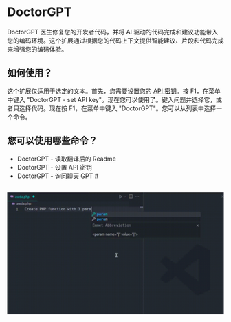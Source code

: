 # DoctorGPT

DoctorGPT 医生修复您的开发者代码，并将 AI 驱动的代码完成和建议功能带入您的编码环境。这个扩展通过根据您的代码上下文提供智能建议、片段和代码完成来增强您的编码体验。

## 如何使用？

这个扩展仅适用于选定的文本。首先，您需要设置您的 [API 密钥](https://platform.openai.com/api-keys)。按 F1，在菜单中键入 "DoctorGPT - set API key"。现在您可以使用了。键入问题并选择它，或者只选择代码。现在按 F1，在菜单中键入 "DoctorGPT"。您可以从列表中选择一个命令。

## 您可以使用哪些命令？

- DoctorGPT - 读取翻译后的 Readme
- DoctorGPT - 设置 API 密钥
- DoctorGPT - 询问聊天 GPT #

##

[![Vscode 扩展](/translations/demo.gif 'Vscode 扩展演示')](https://learnwithyan.com)

#
